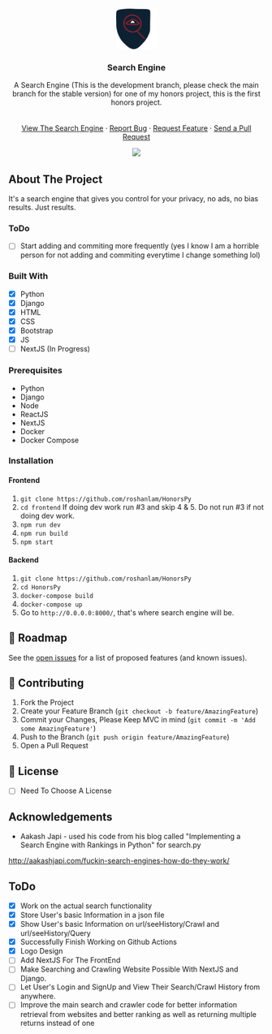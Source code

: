 <br />
<p align="center">
  <a href="https://github.com/roshanlam/HonorsPy/">
    <img src="./SearchItLogo.png" alt="Logo" width="80" height="80">
  </a>

  <h3 align="center">Search Engine</h3>
  <p align="center">
    A Search Engine (This is the development branch, please check the main branch for the stable version) for one of my honors project, this is the first honors project.
    <br />
    <br />
    <br />
    <a href="">View The Search Engine</a>
    ·
    <a href="https://github.com/roshanlam/HonorsPy/issues">Report Bug</a>
    ·
    <a href="https://github.com/roshanlam/HonorsPy/issues">Request Feature</a>
    ·
    <a href="https://github.com/roshanlam/HonorsPy/pulls">Send a Pull Request</a>
  </p>
  <div align="center">
    <img src="https://travis-ci.org/roshanlam/HonorsPy.svg?branch=dev"/>
  </div>
  
<h2> About The Project </h2>
It's a search engine that gives you control for your privacy, no ads, no bias results. Just results.

### ToDo
- [ ] Start adding and commiting more frequently (yes I know I am a horrible person for not adding and commiting everytime I change something lol)

### Built With
- [x] Python
- [x] Django
- [x] HTML
- [x] CSS
- [x] Bootstrap
- [x] JS
- [ ] NextJS (In Progress)
<h3> Prerequisites </h3>

* Python
* Django
* Node
* ReactJS
* NextJS  
* Docker
* Docker Compose

### Installation

#### Frontend

1. `git clone https://github.com/roshanlam/HonorsPy`
2. `cd frontend`
If doing dev work run #3 and skip 4 & 5. Do not run #3 if not doing dev work.
3. `npm run dev`
4. `npm run build`
5. `npm start`


#### Backend
1. `git clone https://github.com/roshanlam/HonorsPy`
2. `cd HonorsPy`
3. `docker-compose build`
4. `docker-compose up`
5. Go to `http://0.0.0.0:8000/`, that's where search engine will be.

<!-- ROADMAP -->
## 🚧 Roadmap

See the [open issues](https://github.com/roshanlam/HonorsPy/issues) for a list of proposed features (and known issues).

<!-- CONTRIBUTING -->
## 🤝 Contributing
1. Fork the Project
2. Create your Feature Branch (`git checkout -b feature/AmazingFeature`)
3. Commit your Changes, Please Keep MVC in mind (`git commit -m 'Add some AmazingFeature'`)
4. Push to the Branch (`git push origin feature/AmazingFeature`)
5. Open a Pull Request

<!-- LICENSE -->
## 📝 License
- [ ] Need To Choose A License

<!-- ACKNOWLEDGEMENTS -->
## Acknowledgements
* Aakash Japi - used his code from his blog called "Implementing a Search Engine with Rankings in Python" for search.py 
  
http://aakashjapi.com/fuckin-search-engines-how-do-they-work/


## ToDo
- [x] Work on the actual search functionality 
- [x] Store User's basic Information in a json file 
- [x] Show User's basic Information on url/seeHistory/Crawl and url/seeHistory/Query
- [x] Successfully Finish Working on Github Actions
- [x] Logo Design
- [ ] Add NextJS For The FrontEnd
- [ ] Make Searching and Crawling Website Possible With NextJS and Django.  
- [ ] Let User's Login and SignUp and View Their Search/Crawl History from anywhere.
- [ ] Improve the main search and crawler code for better information retrieval from websites and better ranking as well as returning multiple returns instead of one
